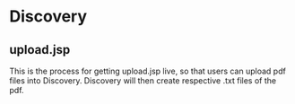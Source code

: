 # Discovery 

## upload.jsp
This is the process for getting upload.jsp live, so that users can upload pdf files into Discovery. Discovery will then create respective .txt files of the pdf. 

